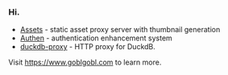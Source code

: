 ### Hi.

- [Assets](https://github.com/goblgobl/assets) - static asset proxy server with thumbnail generation
- [Authen](https://github.com/goblgobl/authen) - authentication enhancement system
- [duckdb-proxy](https://github.com/goblgobl/duckdb-proxy) - HTTP proxy for DuckdB.

Visit <https://www.goblgobl.com> to learn more.
